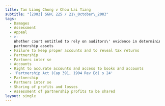 ```yaml
---
title: Tan Liang Chong v Chou Lai Tiang
subtitle: "[2003] SGHC 225 / 21\_October\_2003"
tags:
  - Damages
  - Assessment
  - Appeal
  - >-
    Whether court entitled to rely on auditors\' evidence in determining
    partnership assets
  - Failure to keep proper accounts and to reveal tax returns
  - Partnership
  - Partners inter se
  - Accounts
  - Right to accurate accounts and access to books and accounts
  - 'Partnership Act (Cap 391, 1994 Rev Ed) s 24'
  - Partnership
  - Partners inter se
  - Sharing of profits and losses
  - Assessment of partnership profits to be shared
layout: single
---
```


